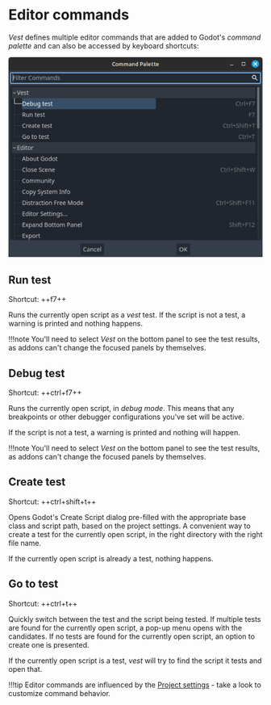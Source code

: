 # Editor commands

*Vest* defines multiple editor commands that are added to Godot's *command
palette* and can also be accessed by keyboard shortcuts:

![Command palette](../assets/editor-commands.png)

## Run test

Shortcut: ++f7++

Runs the currently open script as a *vest* test. If the script is not a test, a
warning is printed and nothing happens.

!!!note
    You'll need to select *Vest* on the bottom panel to see the test results,
    as addons can't change the focused panels by themselves.

## Debug test

Shortcut: ++ctrl+f7++

Runs the currently open script, in *debug mode*. This means that any
breakpoints or other debugger configurations you've set will be active.

If the script is not a test, a warning is printed and nothing will happen.

!!!note
    You'll need to select *Vest* on the bottom panel to see the test results,
    as addons can't change the focused panels by themselves.

## Create test

Shortcut: ++ctrl+shift+t++

Opens Godot's Create Script dialog pre-filled with the appropriate base class
and script path, based on the project settings. A convenient way to create a
test for the currently open script, in the right directory with the right file
name.

If the currently open script is already a test, nothing happens.

## Go to test

Shortcut: ++ctrl+t++

Quickly switch between the test and the script being tested. If multiple tests
are found for the currently open script, a pop-up menu opens with the
candidates. If no tests are found for the currently open script, an option to
create one is presented.

If the currently open script is a test, *vest* will try to find the script it
tests and open that.


!!!tip
    Editor commands are influenced by the [Project settings] - take a look to
    customize command behavior.


[Project settings]: ./project-settings.md
